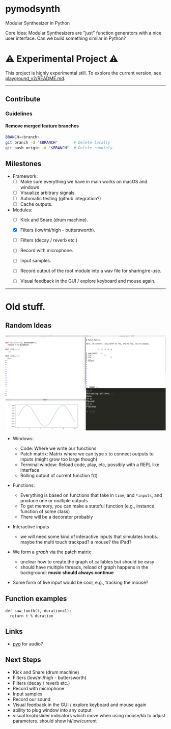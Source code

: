 # pymodsynth

Modular Synthesizer in Python

Core Idea: Modular Synthesizers are "just" function generators with a nice user interface. Can we build something similar in Python?

# ⚠  Experimental Project  ⚠

This project is highly experimental still.
To explore the current version, see [playground_v2/README.md](https://github.com/fab-jul/pymodsynth/tree/main/playground_v2).

---

## Contribute

### Guidelines

#### Remove merged feature branches

```sh
BRANCH=<branch>
git branch -d "$BRANCH"       # Delete locally
git push origin -d "$BRANCH"  # Delete remotely
```

## Milestones

- Framework:
  - [ ] Make sure everything we have in main works on macOS and windows
  - [ ] Visualize arbitrary signals.
  - [ ] Automatic testing (github integration?)
  - [ ] Cache outputs.
- Modules:
  - [ ] Kick and Snare (drum machine).
  - [x] Filters (low/mi/high - buttersworth).
  - [ ] Filters (decay / reverb etc.)
  - [ ] Record with microphone.
  - [ ] Input samples.
  - [ ] Record output of the root module into a wav file for sharing/re-use.
  - [ ] Visual feedback in the GUI / explore keyboard and mouse again.



---

# Old stuff.

## Random Ideas

![Figure](https://github.com/fab-jul/pymodsynth/raw/main/fig.png)

- Windows: 
  - Code: Where we write our functions
  - Patch matrix: Matrix where we can type `x` to connect outputs to inputs (might grow too large though)
  - Terminal window: Reload code, play, etc, possibly with a REPL like interface
  - Rolling output of current function f(t)

- Functions:
  - Everything is based on functions that take in `time`, and `*inputs`, and produce one or multiple outputs
  - To get memory, you can make a stateful function (e.g., instance function of some class)
  - There will be a decorator probably

- Interactive inputs
  -  we will need some kind of interactive inputs that simulates knobs. maybe the multi touch trackpad? a mouse? the iPad?

- We form a *graph* via the patch matrix
  - unclear how to create the graph of callables but should be easy
  - should have multiple threads, reload of graph happens in the background: **music should always continue**

- Some form of live input would be cool, e.g., tracking the mouse?

## Function examples

```
def saw_tooth(t, duration=1):
  return t % duration
```

## Links

- [pyo](http://ajaxsoundstudio.com/software/pyo/) for audio?


## Next Steps

- Kick and Snare (drum machine)
- Filters (low/mi/high - buttersworth)
- Filters (decay / reverb etc.)
- Record with microphone
- Input samples
- Record our sound
- Visual feedback in the GUI / explore keyboard and mouse again
- ability to plug window into any output
- visual knob/slider indicators which move when using mouse/kb to adjust parameters. should show hi/low/current





